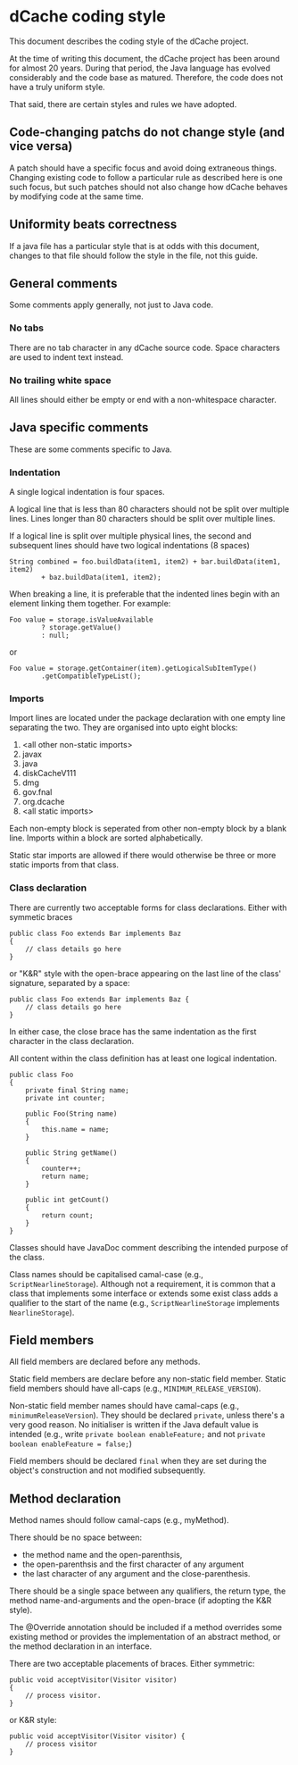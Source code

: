 # dCache coding style

This document describes the coding style of the dCache project.

At the time of writing this document, the dCache project has been around for almost 20 years.  During that period, the Java language has evolved considerably and the code base as matured.  Therefore, the code does not have a truly uniform style.

That said, there are certain styles and rules we have adopted.

## Code-changing patchs do not change style \(and vice versa\)

A patch should have a specific focus and avoid doing extraneous things.  Changing existing code to follow a particular rule as described here is one such focus, but such patches should not also change how dCache behaves by modifying code at the same time.

## Uniformity beats correctness

If a java file has a particular style that is at odds with this document, changes to that file should follow the style in the file, not this guide.

## General comments

Some comments apply generally, not just to Java code.

### No tabs

There are no tab character in any dCache source code. Space characters are used to indent text instead.

### No trailing white space

All lines should either be empty or end with a non-whitespace character.

## Java specific comments

These are some comments specific to Java.

### Indentation

A single logical indentation is four spaces.

A logical line that is less than 80 characters should not be split over multiple lines.  Lines longer than 80 characters should be split over multiple lines.

If a logical line is split over multiple physical lines, the second and subsequent lines should have two logical indentations \(8 spaces\)

```
String combined = foo.buildData(item1, item2) + bar.buildData(item1, item2)
        + baz.buildData(item1, item2);
```

When breaking a line, it is preferable that the indented lines begin with an element linking them together.  For example:

```
Foo value = storage.isValueAvailable
        ? storage.getValue()
        : null;
```

or

```
Foo value = storage.getContainer(item).getLogicalSubItemType()
        .getCompatibleTypeList();
```

### Imports

Import lines are located under the package declaration with one empty line separating the two.  They are organised into upto eight blocks:

1. &lt;all other non-static imports&gt;
2. javax
3. java
4. diskCacheV111
5. dmg
6. gov.fnal
7. org.dcache
8. &lt;all static imports&gt;

Each non-empty block is seperated from other non-empty block by a blank line.  Imports within a block are sorted alphabetically.

Static star imports are allowed if there would otherwise be three or more static imports from that class.

### Class declaration

There are currently two acceptable forms for class declarations.  Either with symmetic braces

```
public class Foo extends Bar implements Baz
{
    // class details go here
}
```

or "K&R" style with the open-brace appearing on the last line of the class' signature, separated by a space:

```
public class Foo extends Bar implements Baz {
    // class details go here
}
```

In either case, the close brace has the same indentation as the first character in the class declaration.

All content within the class definition has at least one logical indentation.

```
public class Foo
{
    private final String name;
    private int counter;

    public Foo(String name)
    {
        this.name = name;
    }
    
    public String getName()
    {
        counter++;
        return name;
    }
    
    public int getCount()
    {
        return count;
    }
}
```

Classes should have JavaDoc comment describing the intended purpose of the class.

Class names should be capitalised camal-case \(e.g., `ScriptNearlineStorage`\).  Although not a requirement, it is common that a class that implements some interface or extends some exist class adds a qualifier to the start of the name \(e.g., `ScriptNearlineStorage` implements `NearlineStorage`\).

## Field members

All field members are declared before any methods.

Static field members are declare before any non-static field member.  Static field members should have all-caps \(e.g., `MINIMUM_RELEASE_VERSION`\).

Non-static field member names should have camal-caps \(e.g., `minimumReleaseVersion`\).  They should be declared `private`, unless there's a very good reason.  No initialiser is written if the Java default value is intended \(e.g., write `private boolean enableFeature;` and not `private boolean enableFeature = false;`\)

Field members should be declared `final` when they are set during the object's construction and not modified subsequently.

## Method declaration

Method names should follow camal-caps \(e.g., myMethod\).

There should be no space between:

* the method name and the open-parenthsis,
* the open-parenthsis and the first character of any argument
* the last character of any argument and the close-parenthesis.

There should be a single space between any qualifiers, the return type, the method name-and-arguments and the open-brace \(if adopting the K&R style\).

The @Override annotation should be included if a method overrides some existing method or provides the implementation of an abstract method, or the method declaration in an interface.

There are two acceptable placements of braces.  Either symmetric:

```
public void acceptVisitor(Visitor visitor)
{
    // process visitor.
}
```

or K&R style:

```
public void acceptVisitor(Visitor visitor) {
    // process visitor
}
```



